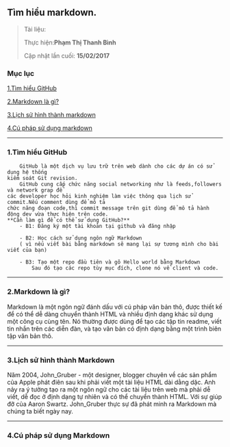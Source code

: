 
## Tìm hiểu markdown.

> Tài liệu: 
>
> Thực hiện:**Phạm Thị Thanh Bình**
>
> Cập nhật lần cuối: **15/02/2017**

### Mục lục 
[1.Tìm hiểu GitHub](#timhieugithub)

[2.Markdown là gì?](#markdownlagi)

[3.Lịch sử hình thành markdown](#lichsumarkdown)

[4.Cú pháp sử dụng markdown](#cuphapsudung)

---

<a name="timhieugithub"></a>
### 1.Tìm hiểu GitHub
		GitHub là một dịch vụ lưu trữ trên web dành cho các dự án có sử dụng hệ thống
	kiểm soát Git revision.
		GitHub cung cấp chức năng social networking như là feeds,followers và network grap để 
	các developer học hỏi kinh nghiệm làm việc thông qua lịch sử commit.Nếu comment dùng để mô tả
	chức năng đoạn code,thì commit message trên git dùng để mô tả hành động dev vừa thực hiện trên code.
	**Cần làm gì để có thể sử dụng GitHub?**
		- B1: Đăng ký một tài khoản tại github và đăng nhập
		
		- B2: Học cách sử dụng ngôn ngữ Markdown
		( vì nếu viết bài bằng markdown sẽ mang lại sự tương mình cho bài viết của bạn)
		
		- B3: Tạo một repo đầu tiên và gõ Hello world bằng Markdown
			Sau đó tạo các repo tùy mục đích, clone nó về client và code.

---


<a name="markdownlagi"></a>
### 2.Markdown là gì?

Markdown là một ngôn ngữ đánh dấu với cú pháp văn bản thô, được thiết kế để có thể dễ dàng chuyển thành HTML và nhiều định 
dạng khác sử dụng một công cụ cùng tên. Nó thường được dùng để tạo các tập tin readme, viết tin nhắn trên các diễn đàn, và 
tạo văn bản có định dạng bằng một trình biên tập văn bản thô.


---


<a name="lichsumarkdown"></a>
### 3.Lịch sử hình thành Markdown 
Năm 2004, John_Gruber - một designer, blogger chuyên về các sản phẩm của Apple phát điên sau khi phải viết một tài liệu HTML dài dằng dặc. Anh nảy ra ý tưởng tạo ra một ngôn ngữ cho các tài liệu trên web mà phải dễ viết, dễ đọc ở định dạng tự nhiên và có thể chuyển thành HTML. Với sự giúp đỡ của Aaron Swartz. John_Gruber thực sự đã phát minh ra Markdown mà chúng ta biết ngày nay.


---


<a name="cuphapsudung"></a>
### 4.Cú pháp sử dụng Markdown

